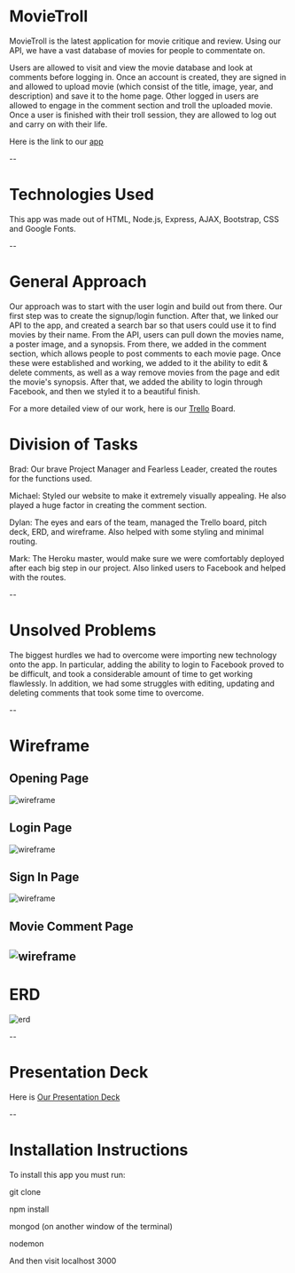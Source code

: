 # MovieTroll

MovieTroll is the latest application for movie critique and review. Using our API, we have a vast database of movies for people to commentate on.

Users are allowed to visit and view the movie database and look at comments before logging in. Once an account is created, they are signed in and allowed to upload movie (which consist of the title, image, year, and description) and save it to the home page. Other logged in users are allowed to engage in the comment section and troll the uploaded movie. Once a user is finished with their troll session, they are allowed to log out and carry on with their life.

Here is the link to our [app](https://movietroll.herokuapp.com/)

--

# Technologies Used

This app was made out of HTML, Node.js, Express, AJAX, Bootstrap, CSS and Google Fonts.

--

# General Approach

Our approach was to start with the user login and build out from there. Our first step was to create the signup/login function. After that, we linked our API to the app, and created a search bar so that users could use it to find movies by their name. From the API, users can pull down the movies name, a poster image, and a synopsis. From there, we added in the comment section, which allows people to post comments to each movie page. Once these were established and working, we added to it the ability to edit & delete comments, as well as a way remove movies from the page and edit the movie's synopsis. After that, we added the ability to login through Facebook, and then we styled it to a beautiful finish.  

For a more detailed view of our work, here is our [Trello](https://trello.com/b/oqc04sL4/project-3) Board.

# Division of Tasks

Brad: Our brave Project Manager and Fearless Leader, created the routes for the functions used.

Michael: Styled our website to make it extremely visually appealing. He also played a huge factor in creating the comment section.

Dylan: The eyes and ears of the team, managed the Trello board, pitch deck,  ERD, and wireframe. Also helped with some styling and minimal routing.

Mark: The Heroku master, would make sure we were comfortably deployed after each big step in our project. Also linked users to Facebook and helped with the routes.

--
# Unsolved Problems
The biggest hurdles we had to overcome were importing new technology onto the app. In particular, adding the ability to login to Facebook proved to be difficult, and took a considerable amount of time to get working flawlessly. In addition, we had some struggles with editing, updating and deleting comments that took some time to overcome.

--

# Wireframe

## Opening Page

![wireframe](images/MovieTrollHomePage.png)

## Login Page

![wireframe](images/MovieTrollLoginPage.png)

## Sign In Page

![wireframe](images/MovieTrollSignInPage.png)

## Movie Comment Page

![wireframe](images/MovieTrollMoviePage.png)
--

# ERD

![erd](images/MovieTrollERD.png)

--
# Presentation Deck

Here is [Our Presentation Deck](https://docs.google.com/presentation/d/1Tfh6G-9Ok3UlWdybOubuuV462EEH5mSoIUPAnGZ25zc/edit?ts=597120d1#slide=id.p)

--
# Installation Instructions

To install this app you must run:

git clone

npm install

mongod (on another window of the terminal)

nodemon

And then visit localhost 3000

